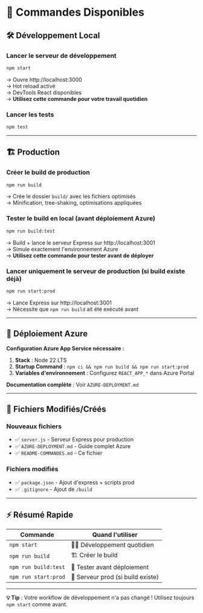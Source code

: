 # 📝 Commandes Disponibles

## 🛠️ Développement Local

### Lancer le serveur de développement
```bash
npm start
```
→ Ouvre http://localhost:3000  
→ Hot reload activé  
→ DevTools React disponibles  
→ **Utilisez cette commande pour votre travail quotidien**

### Lancer les tests
```bash
npm test
```

---

## 🏗️ Production

### Créer le build de production
```bash
npm run build
```
→ Crée le dossier `build/` avec les fichiers optimisés  
→ Minification, tree-shaking, optimisations appliquées

### Tester le build en local (avant déploiement Azure)
```bash
npm run build:test
```
→ Build + lance le serveur Express sur http://localhost:3001  
→ Simule exactement l'environnement Azure  
→ **Utilisez cette commande pour tester avant de déployer**

### Lancer uniquement le serveur de production (si build existe déjà)
```bash
npm run start:prod
```
→ Lance Express sur http://localhost:3001  
→ Nécessite que `npm run build` ait été exécuté avant

---

## 🚀 Déploiement Azure

**Configuration Azure App Service nécessaire :**

1. **Stack** : Node 22 LTS
2. **Startup Command** : `npm ci && npm run build && npm run start:prod`
3. **Variables d'environnement** : Configurez `REACT_APP_*` dans Azure Portal

**Documentation complète** : Voir `AZURE-DEPLOYMENT.md`

---

## 📂 Fichiers Modifiés/Créés

### Nouveaux fichiers
- ✅ `server.js` - Serveur Express pour production
- ✅ `AZURE-DEPLOYMENT.md` - Guide complet Azure
- ✅ `README-COMMANDES.md` - Ce fichier

### Fichiers modifiés
- ✅ `package.json` - Ajout d'express + scripts prod
- ✅ `.gitignore` - Ajout de `/build`

---

## ⚡ Résumé Rapide

| Commande | Quand l'utiliser |
|----------|------------------|
| `npm start` | 👨‍💻 Développement quotidien |
| `npm run build` | 🏗️ Créer le build |
| `npm run build:test` | 🧪 Tester avant déploiement |
| `npm run start:prod` | 🚀 Serveur prod (si build existe) |

---

**💡 Tip** : Votre workflow de développement n'a pas changé ! Utilisez toujours `npm start` comme avant.

